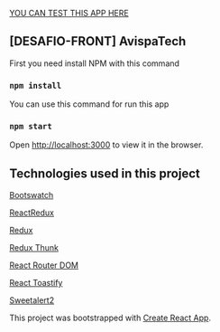 

[YOU CAN TEST THIS APP HERE](https://avispa-desafiopart2.netlify.app/)

## [DESAFIO-FRONT] AvispaTech

First you need install NPM with this command

### `npm install`

You can use this command for run this app

### `npm start`

Open [http://localhost:3000](http://localhost:3000) to view it in the browser.

## Technologies used in this project

[Bootswatch]( https://bootswatch.com/ )

[ReactRedux]( https://www.npmjs.com/package/react-redux )

[Redux]( https://www.npmjs.com/package/redux )

[Redux Thunk]( https://www.npmjs.com/package/redux-thunk )

[React Router DOM]( https://www.npmjs.com/package/react-router-dom )

[React Toastify]( https://github.com/fkhadra/react-toastify )

[Sweetalert2]( https://sweetalert2.github.io/ )





This project was bootstrapped with [Create React App](https://github.com/facebook/create-react-app). 